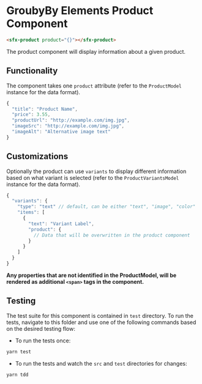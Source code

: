 # GroubyBy Elements Product Component

```html
<sfx-product product="{}"></sfx-product>
```

The product component will display information about a given product.

## Functionality

The component takes one `product` attribute (refer to the `ProductModel` instance for the data format).

```js
{
  "title": "Product Name",
  "price": 3.55,
  "productUrl": "http://example.com/img.jpg",
  "imageSrc": "http://example.com/img.jpg",
  "imageAlt": "Alternative image text"
}
```

## Customizations

Optionally the product can use `variants` to display different information based on what variant is selected (refer to the `ProductVariantsModel` instance for the data format).

```js
{
  "variants": {
    "type": "text" // default, can be either "text", "image", "color"
    "items": [
      {
        "text": "Variant Label",
        "product": {
          // Data that will be overwritten in the product component
        }
      }
    ]
  }
}

```

**Any properties that are not identified in the ProductModel, will be rendered as additional `<span>` tags in the component.**


## Testing

The test suite for this component is contained in `test` directory.
To run the tests, navigate to this folder and use one of the following commands based on the desired testing flow:

- To run the tests once:

```sh
yarn test
```

- To run the tests and watch the `src` and `test` directories for changes:

```sh
yarn tdd
```
